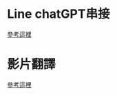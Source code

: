 # Line chatGPT串接
[參考這裡](https://mrmad.com.tw/chatgpt-line-robot-creation-teaching)
# 影片翻譯
[參考這裡](../linux1/Week5.md)